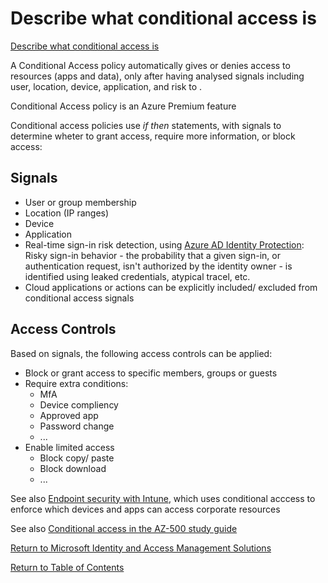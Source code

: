 # Describe what conditional access is

[Describe what conditional access is](https://docs.microsoft.com/en-us/learn/modules/explore-access-management-capabilities/2-describe-conditional-access-its-benefits)

A Conditional Access policy automatically gives or denies access to resources (apps and data), only after having analysed signals including user, location, device, application, and risk to .

Conditional Access policy is an Azure Premium feature

Conditional access policies use _if then_ statements, with signals to determine wheter to grant access, require more information, or block access:  

## Signals
* User or group membership
* Location (IP ranges)
* Device
* Application
* Real-time sign-in risk detection, using [Azure AD Identity Protection](https://github.com/JonThomas/Azure-AZ-500-Study-Guide/blob/master/1-Manage%20identity%20and%20access/25-Configure%20Azure%20AD%20Identity%20Protection.md): Risky sign-in behavior - the probability that a given sign-in, or authentication request, isn't authorized by the identity owner - is identified using leaked credentials, atypical tracel, etc.
* Cloud applications or actions can be explicitly included/ excluded from conditional access signals

## Access Controls
Based on signals, the following access controls can be applied:
* Block or grant access to specific members, groups or guests
* Require extra conditions:
    * MfA
    * Device compliency
    * Approved app
    * Password change
    * ...
* Enable limited access
    * Block copy/ paste
    * Block download
    * ...

See also [Endpoint security with Intune](../3-Microsoft%20Security%20Solutions/62-Describe-endpoint-security-with-Intune.md), which uses conditional acccess to enforce which devices and apps can access corporate resources 

See also [Conditional access in the AZ-500 study guide](https://github.com/JonThomas/Azure-AZ-500-Study-Guide/blob/master/1-Manage%20identity%20and%20access/24-Implement%20Conditional%20Access%20Policies%20including%20Multi-Factor%20Authentication.md)

[Return to Microsoft Identity and Access Management Solutions](README.md)

[Return to Table of Contents](../README.md)
